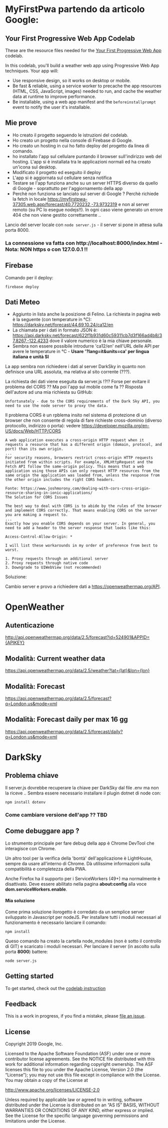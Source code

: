 # MyFirstPwa partendo da articolo Google:
## Your First Progressive Web App Codelab

These are the resource files needed for the
[Your First Progressive Web App][codelab] codelab.

In this codelab, you'll  build a weather web app using Progressive Web App
techniques. Your app will:

* Use responsive design, so it works on desktop or mobile.
* Be fast & reliable, using a service worker to precache the app resources
  (HTML, CSS, JavaScript, images) needed to run, and cache the weather data
  at runtime to improve performance.
* Be installable, using a web app manifest and the `beforeinstallprompt` event
  to notify the user it's installable.

## Mie prove
* Ho creato il progetto seguendo le istruzioni del codelab.
* Ho creato un progetto nella console di Firebase di Google.
* Ho creato un hosting in cui ho fatto deploy del progetto da linea di comando.
* ho installato l'app sul cellulare puntando il browser sull'indirizzo web del hosting. L'app si è installata tra le applicazioni normali ed ha creato un'icona sul desktop.
* Modificato il progetto ed eseguito il deploy
* L'app si è aggiornata sul cellulare senza notifica
* Testare se l'app funziona anche su un server HTTPS diverso da quello di Google - soprattutto per l'aggiornamento della app
* Perchè non funziona se lanciato sul server di Google ? Perchè richiede la fetch in locale https://myfirstpwa-37305.web.app/forecast/40.7720232,-73.9732319 e non al server remoto (su PC lo esegue nodejs!!). 
In ogni caso viene generato un errore 404 che non viene gestito correttamente ..

Lancio del server locale con ```node server.js``` - il server si pone in attesa sulla porta 8000.

### La connessione va fatta con http://localhost:8000/index.html - Nota: NON https o con 127.0.0.1 !!


## Firebase

Comando per il deploy:

```
firebase deploy
```

## Dati Meteo
* Aggiunto in lista anche la posizione di Felino. La richiesta in pagina web è la seguente (con temperature in °C):
https://darksky.net/forecast/44.69,10.24/ca12/en
* La chiamata per i dati in formato JSON è: https://api.darksky.net/forecast/622f1b931d60c59311cb7d3f166ad4b8/37.8267,-122.4233 dove il valore numerico è la mia chiave personale.
* Sembra non essere possibile introdurre 'ca12/en' nell'URL delle API per avere le temperature in °C - **Usare '?lang=it&units=ca' per lingua italiana e unità SI**


La app sembra non richiedere i dati al server DarkSky in quanto non definisce una URL assoluta, ma relativa al sito corrente (???).

La richiesta dei dati viene eseguita da server.js !?!? Forse per evitare il problema del CORS ?? Ma poi l'app sul mobile come fa ??
Risposta dell'autore ad una mia richiesta su GitHub:
```
Unfortunately - due to the CORS requirements of the Dark Sky API, you need to use the node server to proxy the data.
```

Il problema CORS è un rpblema insito nel sistema di protezione di un browser che non consente di regola di fare richieste cross-dominio (diverso protocollo, indirizzo o porta): vedere https://developer.mozilla.org/en-US/docs/Web/HTTP/CORS
```
A web application executes a cross-origin HTTP request when it requests a resource that has a different origin (domain, protocol, and port) than its own origin.
...
For security reasons, browsers restrict cross-origin HTTP requests initiated from within scripts. For example, XMLHttpRequest and the Fetch API follow the same-origin policy. This means that a web application using those APIs can only request HTTP resources from the same origin the application was loaded from, unless the response from the other origin includes the right CORS headers.

```

```
Fonte: https://www.joshmorony.com/dealing-with-cors-cross-origin-resource-sharing-in-ionic-applications/
The Solution for CORS Issues

The best way to deal with CORS is to abide by the rules of the browser and implement CORS correctly. That means enabling CORS on the server you are making a request to.
...
Exactly how you enable CORS depends on your server. In general, you need to add a header to the server response that looks like this:

Access-Control-Allow-Origin: *

I will list these workarounds in my order of preference from best to worst.

1. Proxy requests through an additional server
2. Proxy requests through native code
3. Downgrade to UIWebView (not recommended)

```

Soluzione:

Cambio server e provo a richiedere dati a https://openweathermap.org/API.

# OpenWeather
## Autenticazione
http://api.openweathermap.org/data/2.5/forecast?id=524901&APPID={APIKEY} 

## Modalità: Current weather data
https://api.openweathermap.org/data/2.5/weather?lat={lat}&lon={lon} 

## Modalità: Forecast
https://api.openweathermap.org/data/2.5/forecast?q=London,us&mode=xml

## Modalità: Forecast daily per max 16 gg
https://api.openweathermap.org/data/2.5/forecast/daily?q=London,us&mode=xml


# DarkSky

## Problema chiave
Il server.js dovrebbe recuperare la chiave per DarkSky dal file .env ma non la riceve ..
Sembra essere necessario installare il plugin dotnet di node con:
```
npm install dotenv
```

### Come cambiare versione dell'app ?? TBD


## Come debuggare app ?
Lo strumento principale per fare debug della app è Chrome DevTool che interagisce con Chrome.

Un altro tool per la verifica della 'bontà' dell'applicazione è LightHouse, sempre da usare all'interno di Chrome. Dà utilissime informazioni sulla compatibilità e completezza della PWA.

Anche Firefox ha il supporto per i ServiceWorkers (49+) ma normalmente è disattivato. Deve essere abilitato nella pagina **about:config** alla voce **dom.serviceWorkers.enable**.

#### Mia soluzione
Come prima soluzione ilorogetto è corredato da un semplice server sviluppato in Javascript per nodeJS.
Per installare tutti i moduli necessari al funzionamento è necessario lanciare il comando:
```
npm install
```
Queso comando ha creato la cartella node_modules (non è sotto il controllo di GIT) e scaricato i moduli necessari. 
Per lanciare il server (in ascolto sulla porta **8000**) battere:
```
node server.js
```



## Getting started

To get started, check out the [codelab instruction][codelab]


## Feedback

This is a work in progress, if you find a mistake, please [file an issue][git-issue].


## License

Copyright 2019 Google, Inc.

Licensed to the Apache Software Foundation (ASF) under one or more contributor
license agreements. See the NOTICE file distributed with this work for
additional information regarding copyright ownership. The ASF licenses this
file to you under the Apache License, Version 2.0 (the “License”); you may not
use this file except in compliance with the License. You may obtain a copy of
the License at

http://www.apache.org/licenses/LICENSE-2.0

Unless required by applicable law or agreed to in writing, software distributed
under the License is distributed on an “AS IS” BASIS, WITHOUT WARRANTIES OR
CONDITIONS OF ANY KIND, either express or implied. See the License for the
specific language governing permissions and limitations under the License.


[codelab]: https://codelabs.developers.google.com/codelabs/your-first-pwapp/
[git-issue]: https://github.com/googlecodelabs/your-first-pwapp/issues
